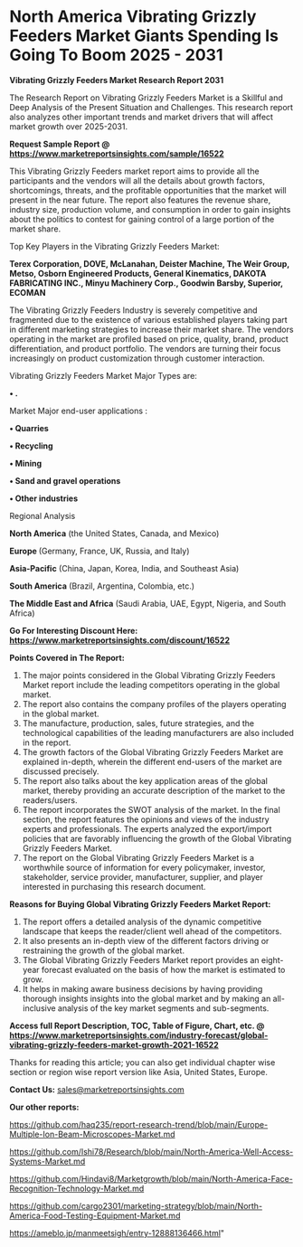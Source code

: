 # North America  Vibrating Grizzly Feeders Market Giants Spending Is Going To Boom 2025 - 2031

<strong>Vibrating Grizzly Feeders Market Research Report 2031</strong>

The Research Report on Vibrating Grizzly Feeders Market is a Skillful and Deep Analysis of the Present Situation and Challenges. This research report also analyzes other important trends and market drivers that will affect market growth over 2025-2031.

<strong>Request Sample Report @ <a href=https://www.marketreportsinsights.com/sample/16522>https://www.marketreportsinsights.com/sample/16522</a></strong>

This Vibrating Grizzly Feeders market report aims to provide all the participants and the vendors will all the details about growth factors, shortcomings, threats, and the profitable opportunities that the market will present in the near future. The report also features the revenue share, industry size, production volume, and consumption in order to gain insights about the politics to contest for gaining control of a large portion of the market share.

Top Key Players in the Vibrating Grizzly Feeders Market:

<strong>Terex Corporation, DOVE, McLanahan, Deister Machine, The Weir Group, Metso, Osborn Engineered Products, General Kinematics, DAKOTA FABRICATING INC., Minyu Machinery Corp., Goodwin Barsby, Superior, ECOMAN</strong>

The Vibrating Grizzly Feeders Industry is severely competitive and fragmented due to the existence of various established players taking part in different marketing strategies to increase their market share. The vendors operating in the market are profiled based on price, quality, brand, product differentiation, and product portfolio. The vendors are turning their focus increasingly on product customization through customer interaction.

Vibrating Grizzly Feeders Market Major Types are:

<strong>• .</strong>

Market Major end-user applications :

<strong>• Quarries

• Recycling

• Mining

• Sand and gravel operations

• Other industries</strong>

Regional Analysis

</u><strong><b>North America</b></strong> (the United States, Canada, and Mexico)

<strong><b>Europe </b></strong>(Germany, France, UK, Russia, and Italy)

<strong><b>Asia-Pacific</b></strong> (China, Japan, Korea, India, and Southeast Asia)

<strong><b>South America</b></strong> (Brazil, Argentina, Colombia, etc.)

<strong><b>The Middle East and Africa</b></strong> (Saudi Arabia, UAE, Egypt, Nigeria, and South Africa)

<strong>Go For Interesting Discount Here: <a href=https://www.marketreportsinsights.com/discount/16522>https://www.marketreportsinsights.com/discount/16522</a></strong>

<strong>Points Covered in The Report:</strong>
<ol>
  <li>The major points considered in the Global Vibrating Grizzly Feeders Market report include the leading competitors operating in the global market.</li>
  <li>The report also contains the company profiles of the players operating in the global market.</li>
  <li>The manufacture, production, sales, future strategies, and the technological capabilities of the leading manufacturers are also included in the report.</li>
  <li>The growth factors of the Global Vibrating Grizzly Feeders Market are explained in-depth, wherein the different end-users of the market are discussed precisely.</li>
  <li>The report also talks about the key application areas of the global market, thereby providing an accurate description of the market to the readers/users.</li>
  <li>The report incorporates the SWOT analysis of the market. In the final section, the report features the opinions and views of the industry experts and professionals. The experts analyzed the export/import policies that are favorably influencing the growth of the Global Vibrating Grizzly Feeders Market.</li>
  <li>The report on the Global Vibrating Grizzly Feeders Market is a worthwhile source of information for every policymaker, investor, stakeholder, service provider, manufacturer, supplier, and player interested in purchasing this research document.</li>
</ol>
<strong>Reasons for Buying Global Vibrating Grizzly Feeders Market Report:</strong>

<ol>
  <li>The report offers a detailed analysis of the dynamic competitive landscape that keeps the reader/client well ahead of the competitors.</li>
  <li>It also presents an in-depth view of the different factors driving or restraining the growth of the global market.</li>
  <li>The Global Vibrating Grizzly Feeders Market report provides an eight-year forecast evaluated on the basis of how the market is estimated to grow.</li>
  <li>It helps in making aware business decisions by having providing thorough insights insights into the global market and by making an all-inclusive analysis of the key market segments and sub-segments.</li>
</ol>
<strong>Access full Report Description, TOC, Table of Figure, Chart, etc. @ <a href=https://www.marketreportsinsights.com/industry-forecast/global-vibrating-grizzly-feeders-market-growth-2021-16522>https://www.marketreportsinsights.com/industry-forecast/global-vibrating-grizzly-feeders-market-growth-2021-16522</a></strong>


Thanks for reading this article; you can also get individual chapter wise section or region wise report version like Asia, United States, Europe.

<strong>Contact Us:</strong>
sales@marketreportsinsights.com

<strong>Our other reports:</strong>

<a href=https://github.com/haq235/report-research-trend/blob/main/Europe-Multiple-Ion-Beam-Microscopes-Market.md>https://github.com/haq235/report-research-trend/blob/main/Europe-Multiple-Ion-Beam-Microscopes-Market.md</a>

<a href=https://github.com/Ishi78/Research/blob/main/North-America-Well-Access-Systems-Market.md>https://github.com/Ishi78/Research/blob/main/North-America-Well-Access-Systems-Market.md</a>

<a href=https://github.com/Hindavi8/Marketgrowth/blob/main/North-America-Face-Recognition-Technology-Market.md>https://github.com/Hindavi8/Marketgrowth/blob/main/North-America-Face-Recognition-Technology-Market.md</a>

<a href=https://github.com/cargo2301/marketing-strategy/blob/main/North-America-Food-Testing-Equipment-Market.md>https://github.com/cargo2301/marketing-strategy/blob/main/North-America-Food-Testing-Equipment-Market.md</a>

<a href=https://ameblo.jp/manmeetsigh/entry-12888136466.html>https://ameblo.jp/manmeetsigh/entry-12888136466.html</a>"
